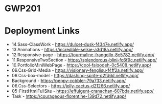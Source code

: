# GWP201 

# Deployment Links
* 14.Sass-ClassWork - https://dulcet-dusk-f4347e.netlify.app/
* 13.Animations - https://incredible-selkie-a3d18a.netlify.app/
* 12.Responsive-page - https://tourmaline-frangollo-8c5782.netlify.app/
* 11.ResponsiveTwoSection - https://splendorous-blini-fc6f9c.netlify.app/
* 10.PortfolioMiniWebPage - https://cool-faloodeh-0c5408.netlify.app/
* 09.Css-Grid-Media - https://visionary-fenglisu-f4ff2a.netlify.app/
* 08.Css-box-model - https://dashing-sprite-d2fd6d.netlify.app/
* Background - https://peppy-cobbler-79a733.netlify.app/
* 06.Css-Selectors - https://jolly-cactus-d21266.netlify.app/
* 05-FirstHtmlFullSite - https://effulgent-cranachan-607bda.netlify.app/
* Task - https://courageous-florentine-139d72.netlify.app/

